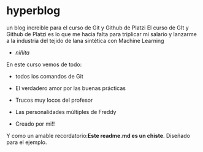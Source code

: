 # hyperblog
un blog increible para el curso de Git y Github de Platzi
El curso de GIt y Github de Platzi es lo que me hacia falta para triplicar mi salario y lanzarme a la industria del tejido de lana sintética con Machine Learning
- *niñita*

En este curso vemos de todo:

- todos los comandos de Git

- El verdadero amor por las buenas prácticas

- Trucos muy locos del profesor

- Las personalidades múltiples de Freddy

- Creado por mi!!

Y como un amable recordatorio:**Este readme.md es un chiste**. Diseñado para el ejemplo.
